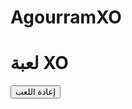 # AgourramXO
<!DOCTYPE html>
<html lang="ar">
<head>
    <meta charset="UTF-8">
    <meta name="viewport" content="width=device-width, initial-scale=1.0">
    <title>لعبة XO</title>
    <link rel="stylesheet" href="styles.css">
</head>
<body>
    <div>
        <h1>لعبة XO</h1>
        <div class="board" id="board"></div>
        <div class="status" id="status"></div>
        <button onclick="resetGame()">إعادة اللعب</button>
    </div>
    <script src="script.js"></script>
</body>
</html>

